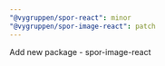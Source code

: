 ```yaml
---
"@vygruppen/spor-react": minor
"@vygruppen/spor-image-react": patch
---
```


Add new package - spor-image-react
